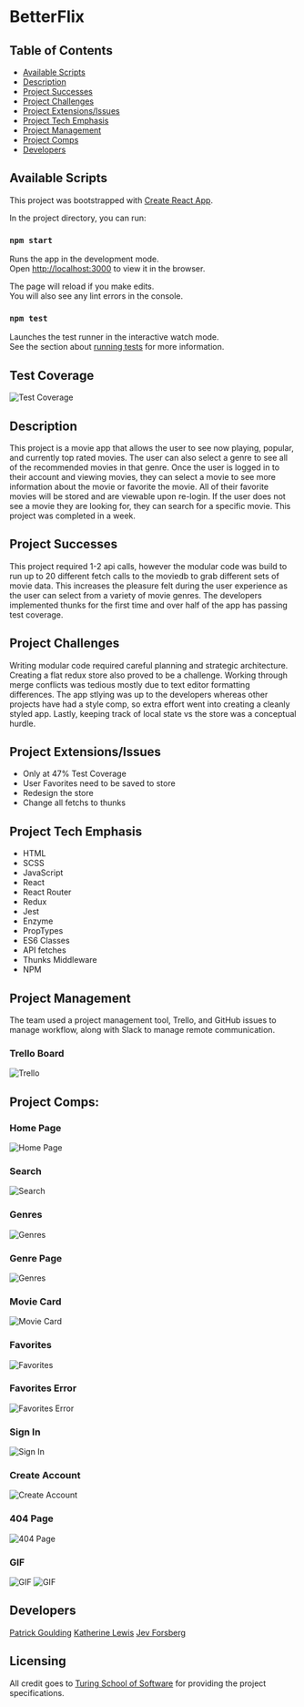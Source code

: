 # BetterFlix


## Table of Contents
* [Available Scripts](#Available-Scripts)
* [Description](#Description)
* [Project Successes](Project-Successes)
* [Project Challenges](Project-Challenges)
* [ Project Extensions/Issues](Project-Extensions/Issues)
* [Project Tech Emphasis](Project-Tech-Emphasis)
* [Project Management](Project-Management)
* [Project Comps](Project-Comps)
* [Developers](Developers)

## Available Scripts

This project was bootstrapped with [Create React App](https://github.com/facebook/create-react-app).

In the project directory, you can run:

### `npm start`

Runs the app in the development mode.<br>
Open [http://localhost:3000](http://localhost:3000) to view it in the browser.

The page will reload if you make edits.<br>
You will also see any lint errors in the console.

### `npm test`

Launches the test runner in the interactive watch mode.<br>
See the section about [running tests](https://facebook.github.io/create-react-app/docs/running-tests) for more information.

## Test Coverage

![Test Coverage](./src/images/test-coverage.png)

## Description

This project is a movie app that allows the user to see now playing, popular, and currently top rated movies. The user can also select a genre to see all of the recommended movies in that genre. Once the user is logged in to their account and viewing movies, they can select a movie to see more information about the movie or favorite the movie. All of their favorite movies will be stored and are viewable upon re-login. If the user does not see a movie they are looking for, they can search for a specific movie. This project was completed in a week.

## Project Successes

This project required 1-2 api calls, however the modular code was build to run up to 20 different fetch calls to the moviedb to grab different sets of movie data. This increases the pleasure felt during the user experience as the user can select from a variety of movie genres. The developers implemented thunks for the first time and over half of the app has passing test coverage.

## Project Challenges

Writing modular code required careful planning and strategic architecture. Creating a flat redux store also proved to be a challenge. Working through merge conflicts was tedious mostly due to text editor formatting differences. The app stlying was up to the developers whereas other projects have had a style comp, so extra effort went into creating a cleanly styled app. Lastly, keeping track of local state vs the store was a conceptual hurdle.


## Project Extensions/Issues

* Only at 47% Test Coverage
* User Favorites need to be saved to store
* Redesign the store
* Change all fetchs to thunks

## Project Tech Emphasis

* HTML
* SCSS
* JavaScript
* React
* React Router
* Redux
* Jest
* Enzyme
* PropTypes
* ES6 Classes
* API fetches
* Thunks Middleware
* NPM

## Project Management

The team used a project management tool, Trello, and GitHub issues to manage workflow, along with Slack to manage remote communication.

### Trello Board

![Trello](./src/images/trello-board.png)

## Project Comps:

### Home Page

![Home Page](./src/images/HomePage.png)

### Search

![Search](./src/images/SearchPage.png)

### Genres

![Genres](./src/images/GenrePage.png)

### Genre Page

![Genres](./src/images/GenreSpecificPage.png)

### Movie Card

![Movie Card](./src/images/MovieCardPage.png)

### Favorites

![Favorites](./src/images/FavoritesPages.png)

### Favorites Error

![Favorites Error](./src/images/FavoriteError.png)

### Sign In

![Sign In](./src/images/SignUpPage.png)

### Create Account

![Create Account](./src/images/CreateAccount.png)

### 404 Page

![404 Page](./src/images/404Page.png)

### GIF

![GIF](./src/images/betterflix-categories.gif)
![GIF](./src/images/betterflix-home-page.gif)


## Developers

[Patrick Goulding](https://github.com/pgoulding)
[Katherine Lewis](https://github.com/kalex19)
[Jev Forsberg](https://github.com/baldm0mma)

## Licensing

All credit goes to <a href="turing.io">Turing School of Software</a> for providing the project specifications.
